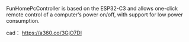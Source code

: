 FunHomePcController is based on the ESP32-C3 and allows one-click remote control of a computer’s power on/off, with support for low power consumption.

cad：
https://a360.co/3GjO7Dl